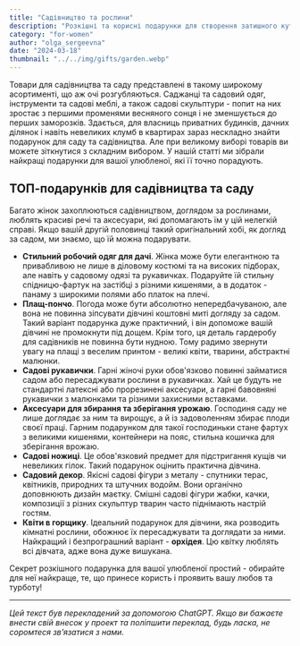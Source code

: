 ```yaml
---
title: "Садівництво та рослини"
description: "Розкішні та корисні подарунки для створення затишного куточка"
category: "for-women"
author: "olga_sergeevna"
date: "2024-03-18"
thumbnail: "../../img/gifts/garden.webp"
---
```


Товари для садівництва та саду представлені в такому широкому асортименті, що аж очі розгубляються. Саджанці та садовий одяг, інструменти та садові меблі, а також садові скульптури - попит на них зростає з першими променями весняного сонця і не зменшується до перших заморозків. Здається, для власниць приватних будинків, дачних ділянок і навіть невеликих клумб в квартирах зараз нескладно знайти подарунок для саду та садівництва. Але при великому виборі товарів ви можете зіткнутися з складним вибором. У нашій статті ми зібрали найкращі подарунки для вашої улюбленої, які її точно порадують.

## ТОП-подарунків для садівництва та саду

Багато жінок захоплюються садівництвом, доглядом за рослинами, люблять красиві речі та аксесуари, які допомагають їм у цій нелегкій справі. Якщо вашій другій половинці такий оригінальний хобі, як догляд за садом, ми знаємо, що їй можна подарувати.

- **Стильний робочий одяг для дачі**. Жінка може бути елегантною та привабливою не лише в діловому костюмі та на високих підборах, але навіть у садовому одязі та рукавичках. Подаруйте їй стильну спідницю-фартук на застібці з різними кишенями, а в додаток - панаму з широкими полями або платок на плечі.
- **Плащ-пончо**. Погода може бути абсолютно непередбачуваною, але вона не повинна зіпсувати дівчині коштовні миті догляду за садом. Такий варіант подарунка дуже практичний, і він допоможе вашій дівчині не промокнути під дощем. Крім того, ця деталь гардеробу для садівників не повинна бути нудною. Тому радимо звернути увагу на плащі з веселим принтом - великі квіти, тварини, абстрактні малюнки.
- **Садові рукавички**. Гарні жіночі руки обов'язково повинні займатися садом або пересаджувати рослини в рукавичках. Хай це будуть не стандартні латексні або прорезинені аксесуари, а гарні бавовняні рукавички з малюнками та різними захисними вставками.
- **Аксесуари для збирання та зберігання урожаю**. Господиня саду не лише доглядає за ним та вирощує, а й із задоволенням збирає плоди своєї праці. Гарним подарунком для такої господиньки стане фартух з великими кишенями, контейнери на пояс, стильна кошичка для зберігання врожаю.
- **Садові ножиці**. Це обов'язковий предмет для підстригання кущів чи невеликих гілок. Такий подарунок оцінить практична дівчина.
- **Садовий декор**. Якісні садові фігури з металу - спутники терас, квітників, природних та штучних водойм. Вони органічно доповнюють дизайн маєтку. Смішні садові фігури жабки, качки, композиції з різних скульптур тварин часто піднімають настрій гостям. 
- **Квіти в горщику**. Ідеальний подарунок для дівчини, яка розводить кімнатні рослини, обожнює їх пересаджувати та доглядати за ними. Найкращий і безпрограшний варіант - **орхідея**. Цю квітку люблять всі дівчата, адже вона дуже вишукана. 

Секрет розкішного подарунка для вашої улюбленої простий - обирайте для неї найкраще, те, що принесе користь і проявить вашу любов та турботу!


---
*Цей текст був перекладений за допомогою ChatGPT. Якщо ви бажаєте внести свій внесок у проект та поліпшити переклад, будь ласка, не соромтеся зв’язатися з нами.*

